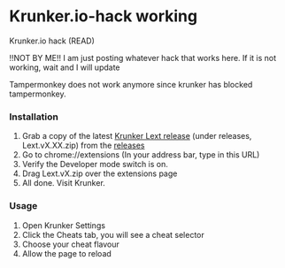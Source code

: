 # Krunker.io-hack working
Krunker.io hack (READ)

!!NOT BY ME!!  I am just posting whatever hack that works here.
If it is not working, wait and I will update

Tampermonkey does not work anymore since krunker has blocked tampermonkey.


### Installation
1. Grab a copy of the latest [Krunker Lext release](https://github.com/disagreeing/Krunker.io-hack/releases) (under releases, Lext.vX.XX.zip) from the [releases](https://github.com/disagreeing/Krunker.io-hack/releases)
2. Go to chrome://extensions (In your address bar, type in this URL)
3. Verify the Developer mode switch is on.
4. Drag Lext.vX.zip over the extensions page
5. All done. Visit Krunker.

### Usage
1. Open Krunker Settings
2. Click the Cheats tab, you will see a cheat selector
3. Choose your cheat flavour
4. Allow the page to reload
